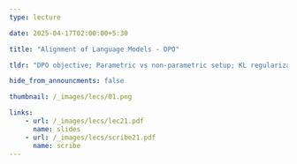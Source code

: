 ```yaml
---
type: lecture

date: 2025-04-17T02:00:00+5:30

title: "Alignment of Language Models - DPO"

tldr: "DPO objective; Parametric vs non-parametric setup; KL regularization; Bias in DPO; Online vs offline DPO; Key takeaways"

hide_from_announcments: false

thumbnail: /_images/lecs/01.png

links: 
    - url: /_images/lecs/lec21.pdf
      name: slides
    - url: /_images/lecs/scribe21.pdf
      name: scribe
---
```

